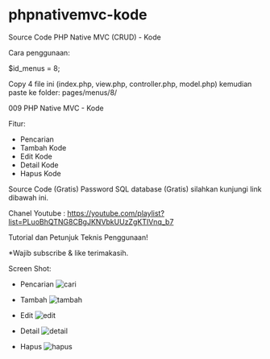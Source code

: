 # phpnativemvc-kode
Source Code PHP Native MVC (CRUD) - Kode

Cara penggunaan:

$id_menus = 8;

Copy 4 file ini (index.php, view.php, controller.php, model.php) kemudian paste ke folder: pages/menus/8/

009 PHP Native MVC - Kode

Fitur:
- Pencarian
- Tambah Kode
- Edit Kode
- Detail Kode
- Hapus Kode

Source Code (Gratis)
Password SQL database (Gratis) silahkan kunjungi link dibawah ini.

Chanel Youtube : 
https://youtube.com/playlist?list=PLuoBhQTNG8CBgJKNVbkUUzZgKTIVnq_b7

Tutorial dan Petunjuk Teknis Penggunaan!

*Wajib subscribe & like terimakasih.

Screen Shot:

- Pencarian
![cari](https://user-images.githubusercontent.com/36695013/185787022-14d77ca8-c3bf-462a-9475-b16e4f0f5004.png)

- Tambah
![tambah](https://user-images.githubusercontent.com/36695013/185787026-82e3c72d-66fc-4756-a2a4-cd304d53bc6d.png)

- Edit
![edit](https://user-images.githubusercontent.com/36695013/185787029-cd265659-0ac5-490e-a734-e53cd7c29c2e.png)

- Detail
![detail](https://user-images.githubusercontent.com/36695013/185787030-9f1eaf37-9ab4-4f1c-b36f-02734aafce13.png)

- Hapus
![hapus](https://user-images.githubusercontent.com/36695013/185787034-3171823b-ffed-4e06-bfef-64b71a01a490.png)
